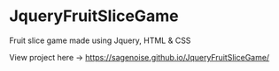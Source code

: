 # JqueryFruitSliceGame
Fruit slice game made using Jquery, HTML &amp; CSS

View project here -> https://sagenoise.github.io/JqueryFruitSliceGame/
